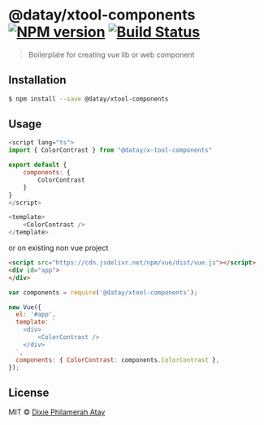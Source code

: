 # @datay/xtool-components [![NPM version](https://badge.fury.io/js/@datay/xtool-components.svg)](https://npmjs.org/package/@datay/xtool-components) [![Build Status](https://travis-ci.org/dxc04/@datay/xtool-components.svg?branch=master)](https://travis-ci.org/dxc04/@datay/xtool-components)

> Boilerplate for creating vue lib or web component

## Installation

```sh
$ npm install --save @datay/xtool-components
```

## Usage

```js
<script lang="ts">
import { ColorContrast } from "@datay/x-tool-components"

export default {
    components: {
        ColorContrast    
    }    
}
</script>

<template>
    <ColorContrast />
</template>
```
or on existing non vue project

```html
<script src="https://cdn.jsdelivr.net/npm/vue/dist/vue.js"></script>
<div id="app">
</div>
```

```js
var components = require('@datay/xtool-components');

new Vue({
  el: '#app',
  template: `
    <div>
        <ColorContrast />
    </div>
  `,
  components: { ColorContrast: components.ColorContrast },
});
```

## License

MIT © [Dixie Philamerah Atay](https://github.com/dxc04)
